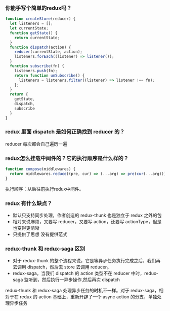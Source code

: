### 你能手写个简单的redux吗？

```js
function createStore(reducer) {
  let listeners = [];
  let currentState;
  function getState() {
    return currentState;
  }
  function dispatch(action) {
    reducer(currentState, action);
    listeners.forEach((listener) => listener());
  }
  function subscribe(fn) {
    listeners.push(fn);
    return function unSubscribe() {
      listeners = listeners.filter((listener) => listener !== fn);
    };
  }
  return {
    getState,
    dispatch,
    subscribe
  }
}
```

### redux 里面 dispatch 是如何正确找到 reducer 的？
reducer 每次都会自己遍历一遍

### redux怎么挂载中间件的？它的执行顺序是什么样的？

```js
function compose(middlewares) {
  return middlewares.reduce((pre, cur) => (...arg) => pre(cur(...arg)))
}
```

执行顺序：从后往前执行redux中间件。

### redux 有什么缺点？
- 默认只支持同步处理，作者创造的 redux-thunk 也是独立于 redux 之外的包
- 相对来说麻烦，又要写 reducer，又要写 action，还要写 actionType，但是也变得更清晰
- 只提供了思想 没有提供范式

### redux-thunk 和 redux-saga 区别
- 对于 redux-thunk 的整个流程来说，它是等异步任务执行完成之后，我们再去调用 dispatch，然后去 store 去调用 reducer。
- redux-saga。当我们 dispatch 的 action 类型不在 reducer 中时，redux-saga 监听到，然后执行一异步操作,然后再次 dispatch


redux-thunk 和 redux-saga 处理异步任务的时机不一样。对于 redux-saga，相对于在 redux 的 action 基础上，重新开辟了一个 async action 的分支，单独处理异步任务
